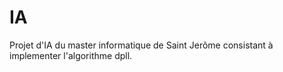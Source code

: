 # IA
Projet d'IA du master informatique de Saint Jerôme consistant à implementer l'algorithme dpll.
